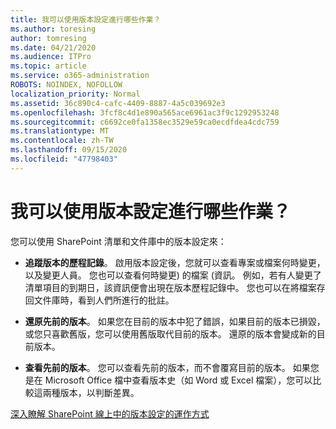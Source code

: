 ```yaml
---
title: 我可以使用版本設定進行哪些作業？
ms.author: toresing
author: tomresing
ms.date: 04/21/2020
ms.audience: ITPro
ms.topic: article
ms.service: o365-administration
ROBOTS: NOINDEX, NOFOLLOW
localization_priority: Normal
ms.assetid: 36c890c4-cafc-4409-8887-4a5c039692e3
ms.openlocfilehash: 3fcf8c4d1e890a565ace6961ac3f9c1292953248
ms.sourcegitcommit: c6692ce0fa1358ec3529e59ca0ecdfdea4cdc759
ms.translationtype: MT
ms.contentlocale: zh-TW
ms.lasthandoff: 09/15/2020
ms.locfileid: "47798403"
---
```

# <a name="what-can-i-do-with-versioning"></a>我可以使用版本設定進行哪些作業？

您可以使用 SharePoint 清單和文件庫中的版本設定來：
  
- **追蹤版本的歷程記錄**。 啟用版本設定後，您就可以查看專案或檔案何時變更，以及變更人員。 您也可以查看何時變更) 的檔案 (資訊。 例如，若有人變更了清單項目的到期日，該資訊便會出現在版本歷程記錄中。 您也可以在將檔案存回文件庫時，看到人們所進行的批註。 
    
- **還原先前的版本**。 如果您在目前的版本中犯了錯誤，如果目前的版本已損毀，或您只喜歡舊版，您可以使用舊版取代目前的版本。 還原的版本會變成新的目前版本。 
    
- **查看先前的版本**。 您可以查看先前的版本，而不會覆寫目前的版本。 如果您是在 Microsoft Office 檔中查看版本史（如 Word 或 Excel 檔案），您可以比較這兩種版本，以判斷差異。 
    
[深入瞭解 SharePoint 線上中的版本設定的運作方式](https://go.microsoft.com/fwlink/?linkid=875710)
  

